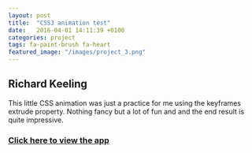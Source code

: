 ```yaml
---
layout: post
title:  "CSS3 animation test"
date:   2016-04-01 14:11:39 +0100
categories: project
tags: fa-paint-brush fa-heart
featured_image: "/images/project_3.png"
---
```


## Richard Keeling

This little CSS animation was just a practice for me using the keyframes extrude property. Nothing fancy but a lot of fun and and the end result is quite impressive.

<h3>
    <a href="https://2b8e4c259f96ee0c6b1f2c2ee684038ad9408e18.googledrive.com/host/0ByXEoNSdUD43UjZ2dWxtWlpUQ28/RichardKeeling.html" target="_blank">Click here to view the app</a>

</h3>